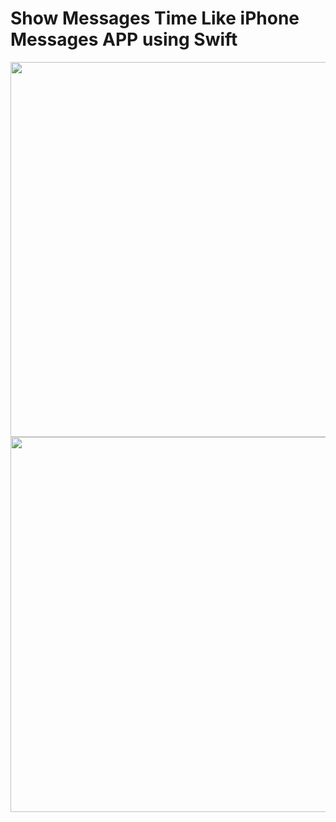 # Show Messages Time Like iPhone Messages APP using Swift 
<img src="https://cloud.githubusercontent.com/assets/3542982/11319372/03089b3c-907d-11e5-99f2-04d1f4db49d5.jpg" width="600px" height="600px" />
 <img src="https://cloud.githubusercontent.com/assets/3542982/11319375/21642088-907d-11e5-8cd6-75a720ddac9a.jpg" width="600px" height="600px" />


